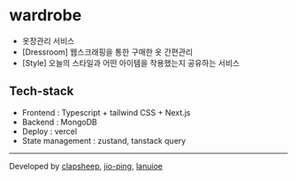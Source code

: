# wardrobe

- 옷장관리 서비스
- [Dressroom] 웹스크래핑을 통한 구매한 옷 간편관리
- [Style] 오늘의 스타일과 어떤 아이템을 착용했는지 공유하는 서비스

## Tech-stack

- Frontend : Typescript + tailwind CSS + Next.js
- Backend : MongoDB
- Deploy : vercel
- State management : zustand, tanstack query

---

Developed by [clapsheep](https://github.com/clapsheep), [jio-ping](https://github.com/jio-ping), [lanuioe](https://github.com/lanuioe)

